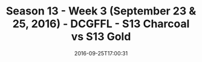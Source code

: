 ---
title: Season 13 - Week 3 (September 23 & 25, 2016) - DCGFFL - S13 Charcoal vs S13
  Gold
teams-score:
- team: _teams/s13-charcoal.md
  score: 26
- team: _teams/s13-gold.md
  score: 6
mvp: C. Burrell (Charcoal); W. Jackson (Gold)
game-ball: J. Woods (Charcoal); J. Strieter (Gold)
sportsperson: ''
season: 13
week: 3
date: '2016-09-25T17:00:31'
pageid: season-13-week-3-september-23-25-2016-4813-vs-4816
---